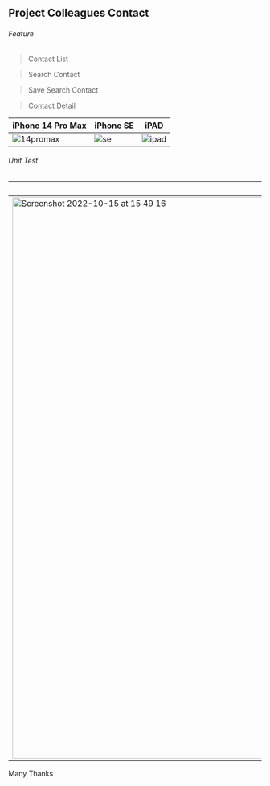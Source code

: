 
## Project Colleagues Contact

###### Feature
> Contact List

> Search Contact

> Save Search Contact

> Contact Detail

| iPhone 14 Pro Max | iPhone SE | iPAD |
| ------------- | ------------- | ------------- |
|![14promax](https://user-images.githubusercontent.com/75713253/195998391-c7bffb24-551e-47e2-a39b-e0d358dd0b2c.gif)|![se](https://user-images.githubusercontent.com/75713253/195998531-4757d8e3-4a35-4410-b6b1-54ce32004e12.gif)|![ipad](https://user-images.githubusercontent.com/75713253/195998590-cbb4e0ba-a605-4daa-ae7c-596fb7aadbfd.gif)|

###### Unit Test

| Unit test |
| ------------- |
|<img width="1116" alt="Screenshot 2022-10-15 at 15 49 16" src="https://user-images.githubusercontent.com/75713253/195998642-0b4133ca-56ab-4050-8e74-9fd31f8b9070.png">|

Many Thanks
